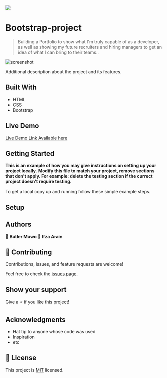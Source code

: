 ![](https://img.shields.io/badge/Microverse-blueviolet)

# Bootstrap-project

>Building a Portfolio to show what I'm truly capable of as a developer, as well as showing my future recruiters and hiring managers to get an idea of what I can bring to their teams..

![screenshot](Images/demoscreen.png)

Additional description about the project and its features.

## Built With

- HTML
- CSS
- Bootstrap

## Live Demo

[Live Demo Link Available here](https://ifzarasool.github.io/Bootstrap-project/
)


## Getting Started

**This is an example of how you may give instructions on setting up your project locally.**
**Modify this file to match your project, remove sections that don't apply. For example: delete the testing section if the currect project doesn't require testing.**


To get a local copy up and running follow these simple example steps.


## Setup




## Authors

👤 **Butler Muwo**
👤 **Ifza Arain**

<!-- - GitHub: [@butlermuwo](https://github.com/githubhandle) -->
<!-- - Twitter: [@ButlerMuwo](https://twitter.com/twitterhandle)
- LinkedIn: [www.linkedin.com/in/butler-shimaluwani-41a680159](https://linkedin.com/in/www.linkedin.com/in/butler-shimaluwani-41a680159) -->


## 🤝 Contributing

Contributions, issues, and feature requests are welcome!

Feel free to check the [issues page](../../issues/).

## Show your support

Give a ⭐️ if you like this project!

## Acknowledgments

- Hat tip to anyone whose code was used
- Inspiration
- etc

## 📝 License

This project is [MIT](./MIT.md) licensed.
